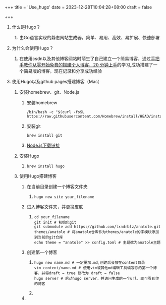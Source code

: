 +++
title = 'Use_hugo'
date = 2023-12-28T10:04:28+08:00
draft = false

+++



1. 什么是Hugo？

   1. 由Go语言实现的静态网站生成器。简单、易用、高效、易扩展、快速部署

2. 为什么会使用Hugo？

   1. 在使用csdn以及其他博客网站时萌生了自己建立一个简易博客，通过[手把手教你从零开始免费的搭建个人博客，20 分钟上手](https://www.youtube.com/watch?v=dbtMf3kXUfw)的学习,成功搭建了一个简易版的博客，现在记录和分享成功经验

3. 使用Hugo以及github pages搭建博客（Mac）

   1. 安装homebrew、git、Node.js

      1. 安装homebrew

         ```shell
         /bin/bash -c "$(curl -fsSL https://raw.githubusercontent.com/Homebrew/install/HEAD/install.sh)"
         ```

      2. 安装git
   
         ```shell
         brew install git
         ```
   
      3. [Node.js下载链接](https://nodejs.org/en/download/)
   
   2. 安装Hugo
   
      1. ```shell
         brew install hugo
         ```
   
   3. 使用Hugo搭建博客
   
      1. 在当前目录创建一个博客文件夹
   
         1. ```shell
            hugo new site your_filename
            ```
   
      2. 进入博客文件夹，并更换皮肤
   
         1. ```shell
            cd your_filename
            git init # 初始化git
            git submodule add https://github.com/lxndrblz/anatole.git themes/anatole # 将anatole仓库作为themes/anatole的字模块添加到当前的git仓库 
            echo theme = "anatole" >> config.toml # 主题改为anatole主题
            ```
   
      3. 创建第一个博客
   
         1. ```shell
            hugo new name.md # 一定要加.md,创建后会放在content目录
            vim content/name.md # 使用vim或其他md编辑工具编写你的第一个博客，并将draft = true 修改为 draft = false
            hugo server # 启动hugo server，并访问生成的一个url，即可看到你的博客
            
            ```
   
         2. 
   
      4. 
   
   
   
   






